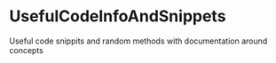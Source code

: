 # UsefulCodeInfoAndSnippets
Useful code snippits and random methods with documentation around concepts
